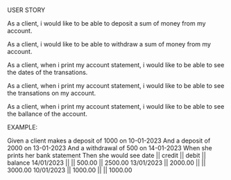 USER STORY

As a client, i would like to be able to deposit a sum of money from my account.

As a client, i would like to be able to withdraw a sum of money from my account.

As a client, when i print my account statement, i would like to be able to see the dates of the transations.

As a client, when i print my account statement, i would like to be able to see the transations on my account.

As a client, when i print my account statement, i would like to be able to see the ballance of the account.

EXAMPLE:

Given a client makes a deposit of 1000 on 10-01-2023
And a deposit of 2000 on 13-01-2023
And a withdrawal of 500 on 14-01-2023
When she prints her bank statement
Then she would see
date || credit || debit || balance
14/01/2023 || || 500.00 || 2500.00
13/01/2023 || 2000.00 || || 3000.00
10/01/2023 || 1000.00 || || 1000.00
